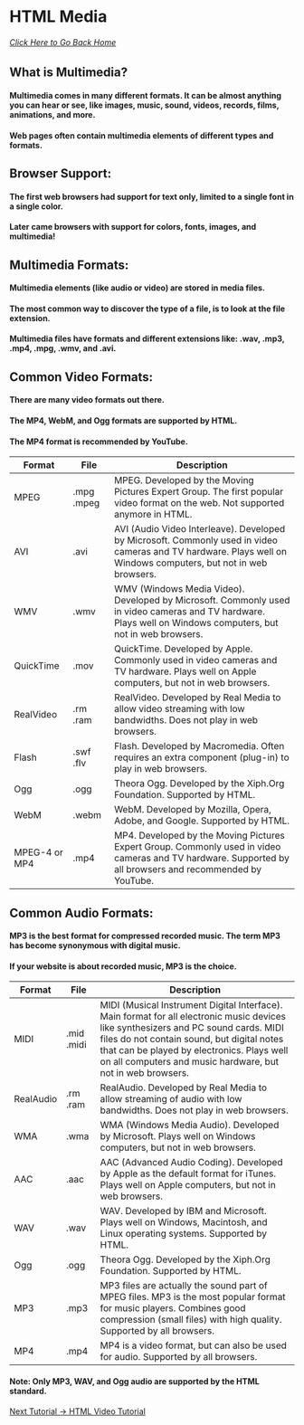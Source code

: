 # HTML Media
###### [Click Here to Go Back Home](https://github.com/rwn3x/1600-Final_Project/blob/main/README.md)

## What is Multimedia?
#### Multimedia comes in many different formats. It can be almost anything you can hear or see, like images, music, sound, videos, records, films, animations, and more.
#### Web pages often contain multimedia elements of different types and formats.

## Browser Support:
#### The first web browsers had support for text only, limited to a single font in a single color.
#### Later came browsers with support for colors, fonts, images, and multimedia!

## Multimedia Formats:
#### Multimedia elements (like audio or video) are stored in media files.
#### The most common way to discover the type of a file, is to look at the file extension.
#### Multimedia files have formats and different extensions like: .wav, .mp3, .mp4, .mpg, .wmv, and .avi.

## Common Video Formats:
#### There are many video formats out there.
#### The MP4, WebM, and Ogg formats are supported by HTML.
#### The MP4 format is recommended by YouTube.

| Format | File | Description |
| ------ | ----- | -----------|
| MPEG | .mpg .mpeg| MPEG. Developed by the Moving Pictures Expert Group. The first popular video format on the web. Not supported anymore in HTML. |
| AVI | .avi | AVI (Audio Video Interleave). Developed by Microsoft. Commonly used in video cameras and TV hardware. Plays well on Windows computers, but not in web browsers. |
| WMV | .wmv | WMV (Windows Media Video). Developed by Microsoft. Commonly used in video cameras and TV hardware. Plays well on Windows computers, but not in web browsers. |
| QuickTime | .mov | QuickTime. Developed by Apple. Commonly used in video cameras and TV hardware. Plays well on Apple computers, but not in web browsers. |
| RealVideo | .rm .ram | RealVideo. Developed by Real Media to allow video streaming with low bandwidths. Does not play in web browsers. |
| Flash | .swf .flv | Flash. Developed by Macromedia. Often requires an extra component (plug-in) to play in web browsers. |
| Ogg | .ogg | Theora Ogg. Developed by the Xiph.Org Foundation. Supported by HTML. |
| WebM | .webm | WebM. Developed by Mozilla, Opera, Adobe, and Google. Supported by HTML. |
| MPEG-4 or MP4 | .mp4 | MP4. Developed by the Moving Pictures Expert Group. Commonly used in video cameras and TV hardware. Supported by all browsers and  recommended by YouTube. |

## Common Audio Formats:
#### MP3 is the best format for compressed recorded music. The term MP3 has become synonymous with digital music.
#### If your website is about recorded music, MP3 is the choice.
| Format | File | Description |
| ------ | ----- | -----------|
| MIDI | .mid .midi | MIDI (Musical Instrument Digital Interface). Main format for all electronic music devices like synthesizers and PC sound cards. MIDI files do not contain sound, but digital notes that can be played by electronics. Plays well on all computers and music hardware, but not in web browsers. |
| RealAudio | .rm .ram | RealAudio. Developed by Real Media to allow streaming of audio with low bandwidths. Does not play in web browsers. |
| WMA | .wma | WMA (Windows Media Audio). Developed by Microsoft. Plays well on Windows computers, but not in web browsers. |
| AAC | .aac | AAC (Advanced Audio Coding). Developed by Apple as the default format for iTunes. Plays well on Apple computers, but not in web browsers. |
| WAV | .wav | WAV. Developed by IBM and Microsoft. Plays well on Windows, Macintosh, and Linux operating systems. Supported by HTML. |
| Ogg | .ogg | Theora Ogg. Developed by the Xiph.Org Foundation. Supported by HTML. |
| MP3 | .mp3 | MP3 files are actually the sound part of MPEG files. MP3 is the most popular format for music players. Combines good compression (small files) with high quality. Supported by all browsers. |
| MP4 | .mp4 | MP4 is a video format, but can also be used for audio. Supported by all browsers. |

#### Note: Only MP3, WAV, and Ogg audio are supported by the HTML standard.

[Next Tutorial -> HTML Video Tutorial](https://github.com/rwn3x/1600-Final_Project/blob/main/HTMLVideo.md)

